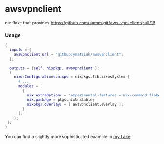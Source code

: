 # awsvpnclient

nix flake that provides https://github.com/samm-git/aws-vpn-client/pull/16

### Usage

```nix
{
  inputs = {
    awsvpnclient.url = "github:ymatsiuk/awsvpnclient";
  };

  outputs = {self, nixpkgs, awsvpnclient }:
  {
    nixosConfigurations.nixps = nixpkgs.lib.nixosSystem {
      # ...
      modules = [
        {
          nix.extraOptions = "experimental-features = nix-command flakes";
          nix.package = pkgs.nixUnstable;
          nixpkgs.overlays = [ awsvpnclient.overlay ];
        }
      ];
    };
 };
}
```

You can find a slightly more sophisticated example in [my flake](https://github.com/ymatsiuk/nixos-config/blob/8dca28ee74bfe18b7bc1c55feb1d5df2ade6008f/flake.nix#L64)
